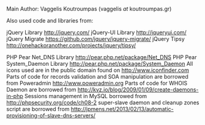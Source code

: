 
Main Author: Vaggelis Koutroumpas (vaggelis _at_ koutroumpas.gr)

Also used code and libraries from:

jQuery Library http://jquery.com/
jQuery-UI Library http://jqueryui.com/
jQuery Migrate https://github.com/jquery/jquery-migrate/
jQuery Tipsy http://onehackoranother.com/projects/jquery/tipsy/

PHP Pear Net_DNS Library http://pear.php.net/package/Net_DNS
PHP Pear System_Daemon Library http://pear.php.net/package/System_Daemon
All icons used are in the public domain found on http://www.iconfinder.com
Parts of code for records validation and SOA manipulation are borrowed from Poweradmin http://www.poweradmin.org
Parts of code for WHOIS Daemon are borrowed from http://kvz.io/blog/2009/01/09/create-daemons-in-php
Sessions management in MySQL borrowed from http://phpsecurity.org/code/ch08-2
super-slave daemon and cleanup zones script are borrowed from http://jpmens.net/2013/02/13/automatic-provisioning-of-slave-dns-servers/
